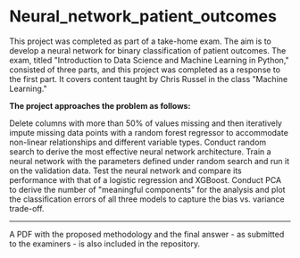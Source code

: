 # Neural_network_patient_outcomes
This project was completed as part of a take-home exam. The aim is to develop a neural network for binary classification of patient outcomes. The exam, titled "Introduction to Data Science and Machine Learning in Python," consisted of three parts, and this project was completed as a response to the first part. It covers content taught by Chris Russel in the class "Machine Learning."

**The project approaches the problem as follows:**

Delete columns with more than 50% of values missing and then iteratively impute missing data points with a random forest regressor to accommodate non-linear relationships and different variable types.
Conduct random search to derive the most effective neural network architecture.
Train a neural network with the parameters defined under random search and run it on the validation data.
Test the neural network and compare its performance with that of a logistic regression and XGBoost.
Conduct PCA to derive the number of "meaningful components" for the analysis and plot the classification errors of all three models to capture the bias vs. variance trade-off.

--------

A PDF with the proposed methodology and the final answer - as submitted to the examiners - is also included in the repository.

